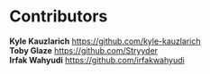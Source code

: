 # Contributors

**Kyle Kauzlarich** https://github.com/kyle-kauzlarich  
**Toby Glaze** https://github.com/Stryyder  
**Irfak Wahyudi** https://github.com/irfakwahyudi
